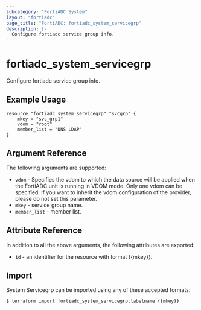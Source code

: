 ```yaml
---
subcategory: "FortiADC System"
layout: "fortiadc"
page_title: "FortiADC: fortiadc_system_servicegrp"
description: |-
  Configure fortiadc service group info.
---
```


# fortiadc_system_servicegrp
Configure fortiadc service group info.

## Example Usage
```hcl
resource "fortiadc_system_servicegrp" "svcgrp" {
	mkey = "svc_grp1"
	vdom = "root"
	member_list = "DNS LDAP"
}

```

## Argument Reference

The following arguments are supported:

* `vdom` - Specifies the vdom to which the data source will be applied when the FortiADC unit is running in VDOM mode. Only one vdom can be specified. If you want to inherit the vdom configuration of the provider, please do not set this parameter.
* `mkey` - service group name.
* `member_list` - member list. 

## Attribute Reference

In addition to all the above arguments, the following attributes are exported:
* `id` - an identifier for the resource with format {{mkey}}.

## Import
 System Servicegrp can be imported using any of these accepted formats:
```
$ terraform import fortiadc_system_servicegrp.labelname {{mkey}}
```
